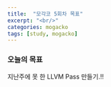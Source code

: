 ```yaml
---
title:  "모각코 5회차 목표"
excerpt: "<br/>"
categories: mogacko
tags: [study, mogacko]
---
```

### 오늘의 목표
지난주에 못 한 LLVM Pass 만들기.!!
